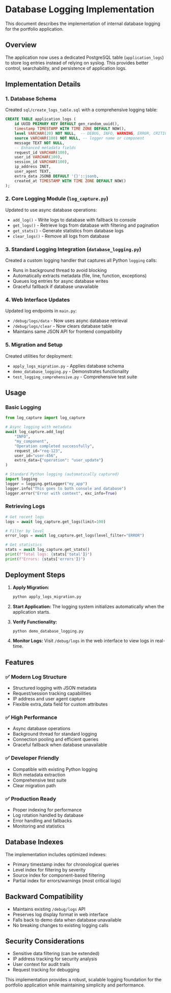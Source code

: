 # Database Logging Implementation

This document describes the implementation of internal database logging for the portfolio application.

## Overview

The application now uses a dedicated PostgreSQL table (`application_logs`) to store log entries instead of relying on syslog. This provides better control, searchability, and persistence of application logs.

## Implementation Details

### 1. Database Schema

Created `sql/create_logs_table.sql` with a comprehensive logging table:

```sql
CREATE TABLE application_logs (
    id UUID PRIMARY KEY DEFAULT gen_random_uuid(),
    timestamp TIMESTAMP WITH TIME ZONE DEFAULT NOW(),
    level VARCHAR(20) NOT NULL,  -- DEBUG, INFO, WARNING, ERROR, CRITICAL
    source VARCHAR(100) NOT NULL, -- logger name or component
    message TEXT NOT NULL,
    -- Enhanced metadata fields
    request_id VARCHAR(100),
    user_id VARCHAR(100), 
    session_id VARCHAR(100),
    ip_address INET,
    user_agent TEXT,
    extra_data JSONB DEFAULT '{}'::jsonb,
    created_at TIMESTAMP WITH TIME ZONE DEFAULT NOW()
);
```

### 2. Core Logging Module (`log_capture.py`)

Updated to use async database operations:
- `add_log()` - Write logs to database with fallback to console
- `get_logs()` - Retrieve logs from database with filtering and pagination
- `get_stats()` - Generate statistics from database logs
- `clear_logs()` - Remove all logs from database

### 3. Standard Logging Integration (`database_logging.py`)

Created a custom logging handler that captures all Python `logging` calls:
- Runs in background thread to avoid blocking
- Automatically extracts metadata (file, line, function, exceptions)
- Queues log entries for async database writes
- Graceful fallback if database unavailable

### 4. Web Interface Updates

Updated log endpoints in `main.py`:
- `/debug/logs/data` - Now uses async database retrieval
- `/debug/logs/clear` - Now clears database table
- Maintains same JSON API for frontend compatibility

### 5. Migration and Setup

Created utilities for deployment:
- `apply_logs_migration.py` - Applies database schema
- `demo_database_logging.py` - Demonstrates functionality
- `test_logging_comprehensive.py` - Comprehensive test suite

## Usage

### Basic Logging

```python
from log_capture import log_capture

# Async logging with metadata
await log_capture.add_log(
    "INFO", 
    "my_component", 
    "Operation completed successfully",
    request_id="req-123",
    user_id="user-456",
    extra_data={"operation": "user_update"}
)

# Standard Python logging (automatically captured)
import logging
logger = logging.getLogger("my_app")
logger.info("This goes to both console and database")
logger.error("Error with context", exc_info=True)
```

### Retrieving Logs

```python
# Get recent logs
logs = await log_capture.get_logs(limit=100)

# Filter by level
error_logs = await log_capture.get_logs(level_filter="ERROR")

# Get statistics
stats = await log_capture.get_stats()
print(f"Total logs: {stats['total']}")
print(f"Errors: {stats['errors']}")
```

## Deployment Steps

1. **Apply Migration:**
   ```bash
   python apply_logs_migration.py
   ```

2. **Start Application:**
   The logging system initializes automatically when the application starts.

3. **Verify Functionality:**
   ```bash
   python demo_database_logging.py
   ```

4. **Monitor Logs:**
   Visit `/debug/logs` in the web interface to view logs in real-time.

## Features

### ✅ Modern Log Structure
- Structured logging with JSON metadata
- Request/session tracking capabilities
- IP address and user agent capture
- Flexible extra_data field for custom attributes

### ✅ High Performance
- Async database operations
- Background thread for standard logging
- Connection pooling and efficient queries
- Graceful fallback when database unavailable

### ✅ Developer Friendly
- Compatible with existing Python logging
- Rich metadata extraction
- Comprehensive test suite
- Clear migration path

### ✅ Production Ready
- Proper indexing for performance
- Log rotation handled by database
- Error handling and fallbacks
- Monitoring and statistics

## Database Indexes

The implementation includes optimized indexes:
- Primary timestamp index for chronological queries
- Level index for filtering by severity
- Source index for component-based filtering
- Partial index for errors/warnings (most critical logs)

## Backward Compatibility

- Maintains existing `/debug/logs` API
- Preserves log display format in web interface
- Falls back to demo data when database unavailable
- No breaking changes to existing logging calls

## Security Considerations

- Sensitive data filtering (can be extended)
- IP address tracking for security analysis
- User context for audit trails
- Request tracking for debugging

This implementation provides a robust, scalable logging foundation for the portfolio application while maintaining simplicity and performance.